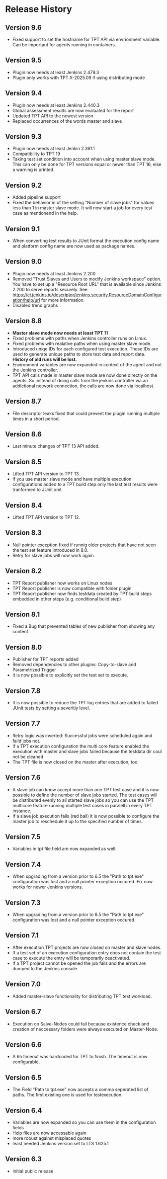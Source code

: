 Release History
===
## Version 9.6
- Fixed support to set the hostname for TPT API via envrionment variable. Can be important for agents running in containers.
## Version 9.5
- Plugin now needs at least Jenkins 2.479.3
- Plugin only works with TPT X-2025.09 if using distributing mode

## Version 9.4
- Plugin now needs at least Jenkins 2.440.3
- Global assessment results are now evaluated for the report
- Updated TPT API to the newest version
- Replaced occurrences of the words master and slave

## Version 9.3

- Plugin now needs at least Jenkin 2.361.1
- Compatibility to TPT 19
- Taking test set condition into account when using master slave mode. This can only be done for TPT versions equal or newer than TPT 16, else a warning is printed.

## Version 9.2

-   Added pipeline support
-   Fixed the behavior in of the setting "Number of slave jobs" for values less than 1 in
    master slave mode. It will now start a job for every test case as mentionend in the
    help.

## Version 9.1

-   When converting test results to JUnit format the execution config name and platform config name are now used as package names.

## Version 9.0

-   Plugin now needs at least Jenkins 2.200
-   Removed "Trust Slaves and Users to modify Jenkins workspace" option. You
    have to set up a "Resource Root URL" that is available since Jenkins 2.200
    to serve reports securely. See
    https://ci.jenkins.io/descriptor/jenkins.security.ResourceDomainConfiguration/help/url
    for more information.
-   Disabled trend graphs


## Version 8.8

-   **Master slave mode now needs at least TPT 11**
-   Fixed problems with paths when Jenkins controller runs on Linux.
-   Fixed problems with realative paths when using master slave mode.
-   Introduced uniqe IDs for each configured test execution. These
    IDs are used to generate unique paths to store test data and report
    data. **History of old runs will be lost.**
-   Environment variables are now expanded in context of the agent and
    not the Jenkins controller.
-   TPT API calls made in master slave mode are now done directly on
    the agents. So instead of doing calls from the jenkins controller
    via an addictional network connection, the calls are now done via
    localhost.

## Version 8.7

-   File descriptor leaks fixed that could prevent the plugin running
    multiple times in a short period.

## Version 8.6

-   Last minute changes of TPT 13 API added.

## Version 8.5

-   Lifted TPT API version to TPT 13.
-   If you use master slave mode and have multiple execution
    configurations added to a TPT build step only the last test results
    were tranformed to JUnit xml.

## Version 8.4

-   Lifted TPT API version to TPT 12.

## Version 8.3

-   Null pointer exception fixed if runnig older projects that have not
    seen the test set feature introduced in 8.0.
-   Retry for slave jobs will now work again.

## Version 8.2

-   TPT Report publisher now works on Linux nodes
-   TPT Report publisher is now compatible with folder plugin
-   TPT Report publisher now finds testdata created by TPT build steps
    embedded in other steps (e.g. conditional build step)

## Version 8.1

-   Fixed a Bug that prevented tables of new publisher from showing any
    content

## Version 8.0

-   Publisher for TPT reports added
-   Removed dependencies to other plugins: Copy-to-slave and
    Parametrized Trigger
-   It is now possible to explicitly set the test set to execute.

## Version 7.8

-   It is now possible to reduce the TPT log entries that are added to
    failed JUnit tests by setting a severitiy level.

## Version 7.7

-   Retry logic was inverted: Successful jobs were scheduled again and
    faild jobs not.
-   If a TPT execution configuration the multi core feature enabled the
    execution with master and slave jobs failed because the testdata dir
    coul not be cleaned
-   The TPT file is now closed on the master after execution, too.

## Version 7.6

-   A slave job can know accept more than one TPT test case and it is
    now possible to define the number of slave jobs started. The test
    cases will be distributed evenly to all started slave jobs so you
    can use the TPT multicore feature running multiple test cases in
    paralell in every TPT instance.
-   If a slave job execution fails (red ball) it is now possible to
    configure the master job to reschedule it up to the specified number
    of times.

## Version 7.5

-   Variables in tpt file field are now expanded as well.

## Version 7.4

-   When upgrading from a version prior to 6.5 the "Path to tpt.exe"
    configuration was lost and a null pointer exception occured. Fix now
    works for newer Jenkins versions.

## Version 7.3

-   When upgrading from a version prior to 6.5 the "Path to tpt.exe"
    configuration was lost and a null pointer exception occured.

## Version 7.1

-   After execution TPT projects are now closed on master and slave
    nodes.
-   If a test set of an execution configuration entry does not contain
    the test case to execute the entry will be temporarily deactivated.
-   If a TPT project cannot be opened the job fails and the errors are
    dumped to the Jenkins console.

## Version 7.0

-   Added master-slave functionality for distributing TPT test workload.

## Version 6.7

-   Execution on Salve-Nodes could fail because existence check and
    creation of neccessary folders were always executed on Master-Node.

## Version 6.6

-   A 6h timeout was hardcoded for TPT to finish. The timeout is now
    configurable.

## Version 6.5

-   The Field "Path to tpt.exe" now accepts a comma seperated list of
    paths. The first existing one is used for testexecution.

## Version 6.4

-   Variables are now expanded so you can use them in the configuration
    fields
-   Help files are now accessable again
-   more robust against misplaced quotes
-   least needed Jenkins version set to LTS 1.625.1

## Version 6.3

-   Initial public release